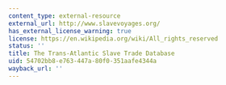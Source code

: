 ```yaml
---
content_type: external-resource
external_url: http://www.slavevoyages.org/
has_external_license_warning: true
license: https://en.wikipedia.org/wiki/All_rights_reserved
status: ''
title: The Trans-Atlantic Slave Trade Database
uid: 54702bb8-e763-447a-80f0-351aafe4344a
wayback_url: ''
---
```

